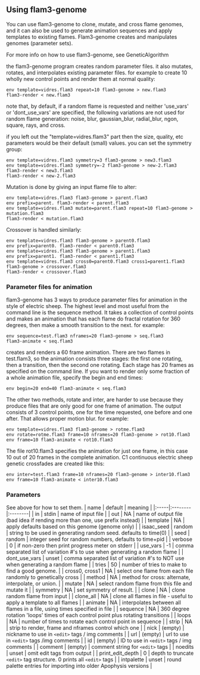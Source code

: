 ## Using flam3-genome ##
You can use flam3-genome to clone, mutate, and cross flame genomes, and
it can also be used to generate animation sequences and apply templates
to existing flames. Flam3-genome creates and manipulates genomes (parameter sets).

For more info on how to use flam3-genome, see GeneticAlgorithm

the flam3-genome program creates random parameter files. it also mutates,
rotates, and interpolates existing parameter files. for example to
create 10 wholly new control points and render them at normal quality:
```
env template=vidres.flam3 repeat=10 flam3-genome > new.flam3
flam3-render < new.flam3
```
note that, by default, if a random flame is requested and neither
'use\_vars' or 'dont\_use\_vars' are specified, the following variations are
not used for random flame generation: noise, blur, gaussian\_blur,
radial\_blur, ngon, square, rays, and cross.

if you left out the "template=vidres.flam3" part then the size,
quality, etc parameters would be their default (small) values. you
can set the symmetry group:
```
env template=vidres.flam3 symmetry=3 flam3-genome > new3.flam3
env template=vidres.flam3 symmetry=-2 flam3-genome > new-2.flam3
flam3-render < new3.flam3
flam3-render < new-2.flam3
```
Mutation is done by giving an input flame file to alter:
```
env template=vidres.flam3 flam3-genome > parent.flam3
env prefix=parent. flam3-render < parent.flam3
env template=vidres.flam3 mutate=parent.flam3 repeat=10 flam3-genome > mutation.flam3
flam3-render < mutation.flam3
```
Crossover is handled similarly:
```
env template=vidres.flam3 flam3-genome > parent0.flam3
env prefix=parent0. flam3-render < parent0.flam3
env template=vidres.flam3 flam3-genome > parent1.flam3
env prefix=parent1. flam3-render < parent1.flam3
env template=vidres.flam3 cross0=parent0.flam3 cross1=parent1.flam3 flam3-genome > crossover.flam3
flam3-render < crossover.flam3
```
### Parameter files for animation ###
flam3-genome has 3 ways to produce parameter files for animation in
the style of electric sheep. The highest level and most useful from
the command line is the sequence method. It takes a collection of
control points and makes an animation that has each flame do fractal
rotation for 360 degrees, then make a smooth transition to the next.
for example:
```
env sequence=test.flam3 nframes=20 flam3-genome > seq.flam3
flam3-animate < seq.flam3
```
creates and renders a 60 frame animation. There are two flames in
test.flam3, so the animation consists three stages: the first one
rotating, then a transition, then the second one rotating. Each stage
has 20 frames as specified on the command line. If you want to
render only some fraction of a whole animation file, specify the begin
and end times:
```
env begin=20 end=40 flam3-animate < seq.flam3
```
The other two methods, rotate and inter, are harder to use because
they produce files that are only good for one frame of animation. The
output consists of 3 control points, one for the time requested, one
before and one after. That allows proper motion blur. for example:
```
env template=vidres.flam3 flam3-genome > rotme.flam3
env rotate=rotme.flam3 frame=10 nframes=20 flam3-genome > rot10.flam3
env frame=10 flam3-animate < rot10.flam3
```
The file rot10.flam3 specifies the animation for just one frame, in
this case 10 out of 20 frames in the complete animation. C1
continuous electric sheep genetic crossfades are created like this:
```
env inter=test.flam3 frame=10 nframes=20 flam3-genome > inter10.flam3
env frame=10 flam3-animate < inter10.flam3
```
### Parameters ###
See above for how to set them.
| name | default | meaning |
|:-----|:--------|:--------|
| in   | stdin   | name of input file |
| out  | NA      | name of output file (bad idea if rending more than one, use prefix instead) |
| template | NA      | apply defaults based on this genome (genome only) |
| isaac\_seed | random  | string to be used in generating random seed. defaults to time(0) |
| seed | random  | integer seed for random numbers, defaults to time+pid |
| verbose | 0       | if non-zero then print progress meter on stderr |
| use\_vars | -1      | comma separated list of variation #'s to use when generating a random flame |
| dont\_use\_vars | unset   | comma separated list of variation #'s to NOT use when generating a random flame |
| tries | 50      | number of tries to make to find a good genome. |
| cross0, cross1 | NA      | select one flame from each file randomly to genetically cross |
| method | NA      | method for cross: alternate, interpolate, or union. |
| mutate | NA      | select random flame from this file and mutate it |
| symmetry | NA      | set symmetry of result. |
| clone | NA      | clone random flame from input |
| clone\_all | NA      | clone all flames in file - useful to apply a template to all flames |
| animate | NA      | interpolates between all flames in a file, using times specified in file |
| sequence | NA      | 360 degree rotation 'loops' times of each control point plus rotating transitions |
| loops | NA      | number of times to rotate each control point in sequence |
| strip | NA      | strip to render, frame and nframes control which one |
| nick | (empty) | nickname to use in `<edit>` tags / img comments |
| url  | (empty) | url to use in `<edit>` tags /img comments |
| id   | (empty) | ID to use in `<edit>` tags / img comments |
| comment | (empty) | comment string for `<edit>` tags |
| noedits | unset   | omit edit tags from output |
| print\_edit\_depth | 0       | depth to truncate `<edit>` tag structure. 0 prints all `<edit>` tags |
| intpalette | unset   | round palette entries for importing into older Apophysis versions |